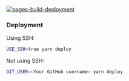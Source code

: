 [![pages-build-deployment](https://github.com/Megumiiiiii/megumiiiiii.github.io/actions/workflows/pages/pages-build-deployment/badge.svg?branch=gh-pages)](https://github.com/Megumiiiiii/megumiiiiii.github.io/actions/workflows/pages/pages-build-deployment)

### Deployment

Using SSH:

```sh
USE_SSH=true yarn deploy
```

Not using SSH:

```sh
GIT_USER=<Your GitHub username> yarn deploy
```
